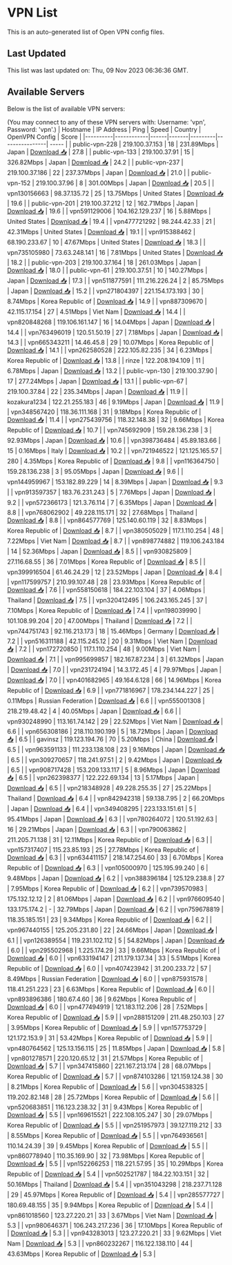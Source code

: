 # VPN List

This is an auto-generated list of Open VPN config files.

## Last Updated

This list was last updated on: Thu, 09 Nov 2023 06:36:36 GMT.

## Available Servers

Below is the list of available VPN servers:

(You may connect to any of these VPN servers with: Username: 'vpn', Password: 'vpn'.)
| Hostname | IP Address | Ping | Speed | Country | OpenVPN Config | Score |
|----------|------------|------|-------|---------|----------------| ----- |
| public-vpn-228 | 219.100.37.153 | 18 | 231.89Mbps | Japan | [Download 📥](./configs/server_0_JP.ovpn) | 27.8 |
| public-vpn-133 | 219.100.37.91 | 15 | 326.82Mbps | Japan | [Download 📥](./configs/server_1_JP.ovpn) | 24.2 |
| public-vpn-237 | 219.100.37.186 | 22 | 237.37Mbps | Japan | [Download 📥](./configs/server_2_JP.ovpn) | 21.0 |
| public-vpn-152 | 219.100.37.96 | 8 | 301.00Mbps | Japan | [Download 📥](./configs/server_3_JP.ovpn) | 20.5 |
| vpn130156663 | 98.37.135.72 | 25 | 13.75Mbps | United States | [Download 📥](./configs/server_4_US.ovpn) | 19.6 |
| public-vpn-201 | 219.100.37.212 | 12 | 162.71Mbps | Japan | [Download 📥](./configs/server_5_JP.ovpn) | 19.6 |
| vpn591129006 | 104.162.129.237 | 16 | 5.88Mbps | United States | [Download 📥](./configs/server_6_US.ovpn) | 19.4 |
| vpn477721292 | 98.244.42.33 | 21 | 42.31Mbps | United States | [Download 📥](./configs/server_7_US.ovpn) | 19.1 |
| vpn915388462 | 68.190.233.67 | 10 | 47.67Mbps | United States | [Download 📥](./configs/server_8_US.ovpn) | 18.3 |
| vpn735105980 | 73.63.248.141 | 16 | 7.81Mbps | United States | [Download 📥](./configs/server_9_US.ovpn) | 18.2 |
| public-vpn-203 | 219.100.37.164 | 18 | 261.03Mbps | Japan | [Download 📥](./configs/server_10_JP.ovpn) | 18.0 |
| public-vpn-61 | 219.100.37.51 | 10 | 140.27Mbps | Japan | [Download 📥](./configs/server_11_JP.ovpn) | 17.3 |
| vpn511877591 | 111.216.226.24 | 2 | 85.75Mbps | Japan | [Download 📥](./configs/server_12_JP.ovpn) | 15.2 |
| vpn271804397 | 221.154.173.193 | 30 | 8.74Mbps | Korea Republic of | [Download 📥](./configs/server_13_KR.ovpn) | 14.9 |
| vpn887309670 | 42.115.17.154 | 27 | 4.51Mbps | Viet Nam | [Download 📥](./configs/server_14_VN.ovpn) | 14.4 |
| vpn820848268 | 119.106.161.147 | 16 | 14.04Mbps | Japan | [Download 📥](./configs/server_15_JP.ovpn) | 14.4 |
| vpn763496019 | 120.51.50.19 | 27 | 7.18Mbps | Japan | [Download 📥](./configs/server_16_JP.ovpn) | 14.3 |
| vpn665343211 | 14.46.45.8 | 29 | 10.07Mbps | Korea Republic of | [Download 📥](./configs/server_17_KR.ovpn) | 14.1 |
| vpn262580528 | 222.105.82.235 | 34 | 6.23Mbps | Korea Republic of | [Download 📥](./configs/server_18_KR.ovpn) | 13.8 |
| rinze | 122.208.194.109 | 11 | 6.78Mbps | Japan | [Download 📥](./configs/server_19_JP.ovpn) | 13.2 |
| public-vpn-130 | 219.100.37.90 | 17 | 277.24Mbps | Japan | [Download 📥](./configs/server_20_JP.ovpn) | 13.1 |
| public-vpn-67 | 219.100.37.84 | 22 | 235.34Mbps | Japan | [Download 📥](./configs/server_21_JP.ovpn) | 11.9 |
| kozakura1234 | 122.21.255.183 | 46 | 9.19Mbps | Japan | [Download 📥](./configs/server_22_JP.ovpn) | 11.9 |
| vpn348567420 | 118.36.111.168 | 31 | 9.18Mbps | Korea Republic of | [Download 📥](./configs/server_23_KR.ovpn) | 11.4 |
| vpn275439756 | 118.32.148.38 | 32 | 9.66Mbps | Korea Republic of | [Download 📥](./configs/server_24_KR.ovpn) | 10.7 |
| vpn745692909 | 159.28.136.238 | 3 | 92.93Mbps | Japan | [Download 📥](./configs/server_25_JP.ovpn) | 10.6 |
| vpn398736484 | 45.89.183.66 | 15 | 0.16Mbps | Italy | [Download 📥](./configs/server_26_IT.ovpn) | 10.2 |
| vpn721946522 | 121.125.165.57 | 280 | 4.35Mbps | Korea Republic of | [Download 📥](./configs/server_27_KR.ovpn) | 9.8 |
| vpn116364750 | 159.28.136.238 | 3 | 95.05Mbps | Japan | [Download 📥](./configs/server_28_JP.ovpn) | 9.6 |
| vpn144959967 | 153.182.89.229 | 14 | 8.39Mbps | Japan | [Download 📥](./configs/server_29_JP.ovpn) | 9.3 |
| vpn913597357 | 183.76.231.243 | 5 | 7.76Mbps | Japan | [Download 📥](./configs/server_30_JP.ovpn) | 9.2 |
| vpn572366173 | 121.3.76.114 | 7 | 6.35Mbps | Japan | [Download 📥](./configs/server_31_JP.ovpn) | 8.8 |
| vpn768062902 | 49.228.115.171 | 32 | 27.68Mbps | Thailand | [Download 📥](./configs/server_32_TH.ovpn) | 8.8 |
| vpn864577769 | 125.140.60.119 | 32 | 8.83Mbps | Korea Republic of | [Download 📥](./configs/server_33_KR.ovpn) | 8.7 |
| vpn380505029 | 117.1.110.254 | 48 | 7.22Mbps | Viet Nam | [Download 📥](./configs/server_34_VN.ovpn) | 8.7 |
| vpn898774882 | 119.106.243.184 | 14 | 52.36Mbps | Japan | [Download 📥](./configs/server_35_JP.ovpn) | 8.5 |
| vpn930825809 | 27.116.68.55 | 36 | 7.01Mbps | Korea Republic of | [Download 📥](./configs/server_36_KR.ovpn) | 8.5 |
| vpn399916504 | 61.46.24.29 | 12 | 23.52Mbps | Japan | [Download 📥](./configs/server_37_JP.ovpn) | 8.4 |
| vpn117599757 | 210.99.107.48 | 28 | 23.93Mbps | Korea Republic of | [Download 📥](./configs/server_38_KR.ovpn) | 7.6 |
| vpn558150618 | 184.22.103.104 | 37 | 4.06Mbps | Thailand | [Download 📥](./configs/server_39_TH.ovpn) | 7.5 |
| vpn320412495 | 106.243.165.245 | 37 | 7.10Mbps | Korea Republic of | [Download 📥](./configs/server_40_KR.ovpn) | 7.4 |
| vpn198039990 | 101.108.99.204 | 20 | 47.00Mbps | Thailand | [Download 📥](./configs/server_41_TH.ovpn) | 7.2 |
| vpn744751743 | 92.116.213.173 | 18 | 15.46Mbps | Germany | [Download 📥](./configs/server_42_DE.ovpn) | 7.2 |
| vpn516311188 | 42.115.245.12 | 20 | 9.31Mbps | Viet Nam | [Download 📥](./configs/server_43_VN.ovpn) | 7.2 |
| vpn172720850 | 117.1.110.254 | 48 | 9.00Mbps | Viet Nam | [Download 📥](./configs/server_44_VN.ovpn) | 7.1 |
| vpn995699857 | 182.167.87.234 | 3 | 61.32Mbps | Japan | [Download 📥](./configs/server_45_JP.ovpn) | 7.0 |
| vpn231724194 | 14.3.172.45 | 4 | 79.97Mbps | Japan | [Download 📥](./configs/server_46_JP.ovpn) | 7.0 |
| vpn401682965 | 49.164.6.128 | 66 | 14.96Mbps | Korea Republic of | [Download 📥](./configs/server_47_KR.ovpn) | 6.9 |
| vpn771816967 | 178.234.144.227 | 25 | 0.11Mbps | Russian Federation | [Download 📥](./configs/server_48_RU.ovpn) | 6.6 |
| vpn555001308 | 218.219.48.42 | 4 | 40.05Mbps | Japan | [Download 📥](./configs/server_49_JP.ovpn) | 6.6 |
| vpn930248990 | 113.161.74.142 | 29 | 22.52Mbps | Viet Nam | [Download 📥](./configs/server_50_VN.ovpn) | 6.6 |
| vpn656308186 | 218.110.190.199 | 5 | 18.72Mbps | Japan | [Download 📥](./configs/server_51_JP.ovpn) | 6.5 |
| gavinsz | 119.123.194.76 | 70 | 5.20Mbps | China | [Download 📥](./configs/server_52_CN.ovpn) | 6.5 |
| vpn963591133 | 111.233.138.108 | 23 | 9.16Mbps | Japan | [Download 📥](./configs/server_53_JP.ovpn) | 6.5 |
| vpn309270657 | 118.241.97.51 | 2 | 9.42Mbps | Japan | [Download 📥](./configs/server_54_JP.ovpn) | 6.5 |
| vpn908717428 | 153.209.133.117 | 5 | 8.96Mbps | Japan | [Download 📥](./configs/server_55_JP.ovpn) | 6.5 |
| vpn262398377 | 122.222.69.134 | 13 | 5.17Mbps | Japan | [Download 📥](./configs/server_56_JP.ovpn) | 6.5 |
| vpn218348928 | 49.228.255.35 | 27 | 25.22Mbps | Thailand | [Download 📥](./configs/server_57_TH.ovpn) | 6.4 |
| vpn842942318 | 59.138.7.95 | 2 | 66.20Mbps | Japan | [Download 📥](./configs/server_58_JP.ovpn) | 6.4 |
| vpn349408295 | 223.133.151.61 | 5 | 95.41Mbps | Japan | [Download 📥](./configs/server_59_JP.ovpn) | 6.3 |
| vpn780264072 | 120.51.192.63 | 16 | 29.21Mbps | Japan | [Download 📥](./configs/server_60_JP.ovpn) | 6.3 |
| vpn790063862 | 211.205.71.138 | 31 | 12.11Mbps | Korea Republic of | [Download 📥](./configs/server_61_KR.ovpn) | 6.3 |
| vpn157317407 | 115.23.85.193 | 25 | 27.78Mbps | Korea Republic of | [Download 📥](./configs/server_62_KR.ovpn) | 6.3 |
| vpn634411157 | 218.147.254.60 | 33 | 6.70Mbps | Korea Republic of | [Download 📥](./configs/server_63_KR.ovpn) | 6.3 |
| vpn105000970 | 125.195.99.240 | 6 | 9.48Mbps | Japan | [Download 📥](./configs/server_64_JP.ovpn) | 6.2 |
| vpn388396184 | 125.129.238.8 | 27 | 7.95Mbps | Korea Republic of | [Download 📥](./configs/server_65_KR.ovpn) | 6.2 |
| vpn739570983 | 175.132.12.12 | 2 | 81.06Mbps | Japan | [Download 📥](./configs/server_66_JP.ovpn) | 6.2 |
| vpn976609540 | 133.175.174.2 | - | 32.79Mbps | Japan | [Download 📥](./configs/server_67_JP.ovpn) | 6.2 |
| vpn759678819 | 118.35.185.151 | 23 | 9.34Mbps | Korea Republic of | [Download 📥](./configs/server_68_KR.ovpn) | 6.2 |
| vpn967440155 | 125.205.231.80 | 22 | 24.66Mbps | Japan | [Download 📥](./configs/server_69_JP.ovpn) | 6.1 |
| vpn126389554 | 119.231.102.112 | 5 | 54.82Mbps | Japan | [Download 📥](./configs/server_70_JP.ovpn) | 6.0 |
| vpn295502968 | 1.225.174.29 | 33 | 9.66Mbps | Korea Republic of | [Download 📥](./configs/server_71_KR.ovpn) | 6.0 |
| vpn633194147 | 211.179.137.34 | 33 | 5.51Mbps | Korea Republic of | [Download 📥](./configs/server_72_KR.ovpn) | 6.0 |
| vpn407423942 | 31.200.233.72 | 57 | 8.49Mbps | Russian Federation | [Download 📥](./configs/server_73_RU.ovpn) | 6.0 |
| vpn875931578 | 118.41.251.223 | 23 | 6.63Mbps | Korea Republic of | [Download 📥](./configs/server_74_KR.ovpn) | 6.0 |
| vpn893896386 | 180.67.4.60 | 36 | 9.62Mbps | Korea Republic of | [Download 📥](./configs/server_75_KR.ovpn) | 6.0 |
| vpn477494919 | 121.183.112.206 | 28 | 7.52Mbps | Korea Republic of | [Download 📥](./configs/server_76_KR.ovpn) | 5.9 |
| vpn288151209 | 211.48.250.103 | 27 | 3.95Mbps | Korea Republic of | [Download 📥](./configs/server_77_KR.ovpn) | 5.9 |
| vpn157753729 | 121.172.153.9 | 31 | 53.42Mbps | Korea Republic of | [Download 📥](./configs/server_78_KR.ovpn) | 5.9 |
| vpn480764562 | 125.13.156.115 | 25 | 11.85Mbps | Japan | [Download 📥](./configs/server_79_JP.ovpn) | 5.8 |
| vpn801278571 | 220.120.65.12 | 31 | 21.57Mbps | Korea Republic of | [Download 📥](./configs/server_80_KR.ovpn) | 5.7 |
| vpn347415860 | 221.167.213.174 | 28 | 68.07Mbps | Korea Republic of | [Download 📥](./configs/server_81_KR.ovpn) | 5.7 |
| vpn874103286 | 121.159.124.38 | 30 | 8.21Mbps | Korea Republic of | [Download 📥](./configs/server_82_KR.ovpn) | 5.6 |
| vpn304538325 | 119.202.82.148 | 28 | 25.72Mbps | Korea Republic of | [Download 📥](./configs/server_83_KR.ovpn) | 5.6 |
| vpn520683851 | 116.123.238.32 | 31 | 9.43Mbps | Korea Republic of | [Download 📥](./configs/server_84_KR.ovpn) | 5.5 |
| vpn169615521 | 222.108.105.247 | 30 | 29.07Mbps | Korea Republic of | [Download 📥](./configs/server_85_KR.ovpn) | 5.5 |
| vpn251957973 | 39.127.119.212 | 33 | 8.55Mbps | Korea Republic of | [Download 📥](./configs/server_86_KR.ovpn) | 5.5 |
| vpn764936561 | 110.14.24.39 | 39 | 9.45Mbps | Korea Republic of | [Download 📥](./configs/server_87_KR.ovpn) | 5.5 |
| vpn860778940 | 110.35.169.90 | 32 | 73.98Mbps | Korea Republic of | [Download 📥](./configs/server_88_KR.ovpn) | 5.5 |
| vpn152266253 | 118.221.57.95 | 35 | 10.29Mbps | Korea Republic of | [Download 📥](./configs/server_89_KR.ovpn) | 5.4 |
| vpn502521787 | 184.22.103.151 | 32 | 50.16Mbps | Thailand | [Download 📥](./configs/server_90_TH.ovpn) | 5.4 |
| vpn351043298 | 218.237.71.128 | 29 | 45.97Mbps | Korea Republic of | [Download 📥](./configs/server_91_KR.ovpn) | 5.4 |
| vpn285577727 | 180.69.48.155 | 35 | 9.94Mbps | Korea Republic of | [Download 📥](./configs/server_92_KR.ovpn) | 5.4 |
| vpn861018560 | 123.27.220.21 | 33 | 3.67Mbps | Viet Nam | [Download 📥](./configs/server_93_VN.ovpn) | 5.3 |
| vpn980646371 | 106.243.217.236 | 36 | 17.10Mbps | Korea Republic of | [Download 📥](./configs/server_94_KR.ovpn) | 5.3 |
| vpn943283013 | 123.27.220.21 | 33 | 9.62Mbps | Viet Nam | [Download 📥](./configs/server_95_VN.ovpn) | 5.3 |
| vpn860232267 | 116.122.138.110 | 44 | 43.63Mbps | Korea Republic of | [Download 📥](./configs/server_96_KR.ovpn) | 5.3 |
